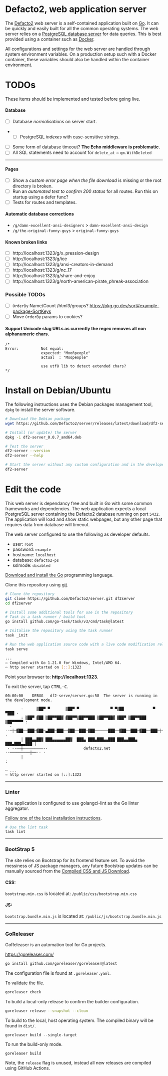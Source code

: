 # Defacto2, web application server

The [Defacto2](https://defacto2.net) web server is a self-contained application built on [Go](https://go.dev/). 
It can be quickly and easily built for all the common operating systems. 
The web server relies on a [PostgreSQL database server](https://www.postgresql.org/) for data queries. 
This is best provided using a container such as [Docker](https://www.docker.com/).

All configurations and settings for the web server are handled through system environment variables. 
On a production setup such with a Docker container, these variables should also be handled within the container environment.

# TODOs

These items should be implemented and tested before going live.

#### Database

- [ ] Database *normalisations* on server start. 
- - [ ] PostgreSQL *indexes* with case-sensitive strings.
- [ ] Some form of database timeout? **The Echo middleware is problematic.**
- [ ] All SQL statements need to account for `delete_at` ~ `qm.WithDeleted`
---

#### Pages

- [ ] Show a *custom error page when the file download* is missing or the root directory is broken.
- [ ] Run an *automated test to confirm 200 status* for all routes. Run this on startup using a defer func?
- [ ] Tests for routes and templates.

#### Automatic database corrections

- `/g/damn-excellent-ansi-designers` > `damn-excellent-ansi-design`
- `/g/the-original-funny-guys` > `original-funny-guys`

#### Known broken links

- [ ] http://localhost:1323/g/x_pression-design
- [ ] http://localhost:1323/g/ice
- [ ] http://localhost:1323/g/ansi-creators-in-demand
- [ ] http://localhost:1323/g/nc_17
- [ ] http://localhost:1323/g/share-and-enjoy
- [ ] http://localhost:1323/g/north-american-pirate_phreak-association

### Possible TODOs

- [ ] `OrderBy` Name/Count /html3/groups?
https://pkg.go.dev/sort#example-package-SortKeys
- [ ] Move `OrderBy` params to cookies?

#### Support Unicode slug URLs as currently the regex removes all non alphanumeric chars.

```
/*
Error:      	Not equal:
            	expected: "Mooñpeople"
            	actual  : "Moopeople"

				use utf8 lib to detect extended chars?
*/
```

# Install on Debian/Ubuntu

The following instructions uses the Debian packages management tool, 
`dpkg` to install the server software.

```sh
# Download the Debian package
wget https://github.com/Defacto2/server/releases/latest/download/df2-server_0.0.7_amd64.deb # todo need to rename

# Install (or update) the server
dpkg -i df2-server_0.0.7_amd64.deb

# Test the server
df2-server --version
df2-server --help

# Start the server without any custom configuration and in the developer mode
df2-server
```

# Edit the code

This web server is dependancy free and built in Go with some common frameworks and dependencies. 
The web application expects a local PostgreSQL server containing the Defacto2 database running on port `5432`.
The application will load and show static webpages, but any other page that requires data from database will timeout.

The web server configured to use the following as developer defaults.

- user: `root`
- password: `example`
- hostname: `localhost`
- database: `defacto2-ps`
- sslmode: `disabled`

[Download and install the Go](https://go.dev/doc/install) programming language.

Clone this repository using [git](https://git-scm.com/).

```sh
# Clone the repository
git clone https://github.com/Defacto2/server.git df2server
cd df2server

# Install some additional tools for use in the repository
# Task is a task runner / build tool
go install github.com/go-task/task/v3/cmd/task@latest

# Initalise the repository using the task runner
task _init

# Run the web application source code with a live code modification reload monitor.
task serve

...
⇨ Compiled with Go 1.21.0 for Windows, Intel/AMD 64.
⇨ http server started on [::]:1323
```

Point your browser to: **http://localhost:1323**.

To exit the server, tap <kbd>CTRL-C</kbd>.

```
00:00:00	DEBUG	df2-serve/server.go:58	The server is running in the development mode.

       ·      ▒██▀ ▀       ▒██▀ ▀              ▀ ▀▒██             ▀ ▀███ ·
       : ▒██▀ ▓██ ▒██▀▀██▓ ▓██▀▀▒██▀▀███ ▒██▀▀██▓ ▓██▀ ▒██▀▀███ ▒██▀▀▀▀▀ :
  · ··─┼─▓██──███─▓██─▄███─███──▓██──███─▓██──────███──▓██──███─▓██──███─┼─·· ·
       │ ███▄▄██▓ ███▄▄▄▄▄▄██▓  ███▄ ███▄███▄▄███ ███▄▄███▄ ███▄███▄▄███ │
 · ··──┼─────────··                defacto2.net               ··─────────┼──·· ·
       │                                                                 :

⇨ ...
⇨ http server started on [::]:1323

```

---

### Linter

The application is configured to use golangci-lint as the Go linter aggregator.

[Follow one of the local installation instructions](https://golangci-lint.run/usage/install/#local-installation).

```sh
# Use the lint task
task lint
```

---

### BootStrap 5

The site relies on Bootstrap for its frontend feature set. To avoid the messiness of JS package managers, any future Bootstrap updates can be manually sourced from the [Compiled CSS and JS Download](https://getbootstrap.com/docs/5.3/getting-started/download).

#### CSS:

`bootstrap.min.css` is located at: `/public/css/bootstrap.min.css`

#### JS:  

`bootstrap.bundle.min.js` is located at: `/public/js/bootstrap.bundle.min.js`

---

### GoReleaser

GoReleaser is an automation tool for Go projects.

https://goreleaser.com/

```sh
go install github.com/goreleaser/goreleaser@latest
```

The configuration file is found at `.goreleaser.yaml`.

To validate the file.

```sh
goreleaser check
```

To build a local-only release to confirm the builder configuration.

```sh
goreleaser release --snapshot --clean
```

To build to the local, host operating system. The compiled binary will be found in `dist/`.

```
goreleaser build --single-target
```

To run the build-only mode.

```
goreleaser build
```

Note, the `release` flag is unused, instead all new releases are compiled using GitHub Actions.
